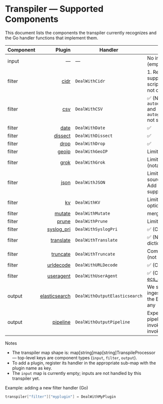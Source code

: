 # Transpiler — Supported Components

This document lists the components the transpiler currently recognizes and the Go handler functions that implement them.

| Component | Plugin | Handler | Notes |
|---|---:|---|---|
| input | — | — | No input plugins registered (empty map) |
| filter | [cidr](https://www.elastic.co/docs/reference/logstash/plugins/plugins-filters-cidr) | `DealWithCidr` | 1. Refresh Interval is not supported 2. Converted as script, CIDR netmasks are not computed once |
| filter | [csv](https://www.elastic.co/docs/reference/logstash/plugins/plugins-filters-csv) | `DealWithCSV` | ✅ (Notably `autodetect_column_names` and `autogenearte_column_names` not supported) |
| filter | [date](https://www.elastic.co/docs/reference/logstash/plugins/plugins-filters-date) | `DealWithDate` | ✅ |
| filter | [dissect](https://www.elastic.co/docs/reference/logstash/plugins/plugins-filters-dissect) | `DealWithDissect` | ✅ |
| filter | [drop](https://www.elastic.co/docs/reference/logstash/plugins/plugins-filters-drop) | `DealWithDrop` | ✅ |
| filter | [geoip](https://www.elastic.co/docs/reference/logstash/plugins/plugins-filters-geoip) | `DealWithGeoIP` | Limited options available |
| filter | [grok](https://www.elastic.co/docs/reference/logstash/plugins/plugins-filters-grok) | `DealWithGrok` | Limited options available (notably no `patterns_dir`) |
| filter | [json](https://www.elastic.co/docs/reference/logstash/plugins/plugins-filters-json) | `DealWithJSON` | Limited options availale source and target. TODO: Add ecs_compatibility support|
| filter | [kv](https://www.elastic.co/docs/reference/logstash/plugins/plugins-filters-kv) | `DealWithKV` | Limited configuration options supported |
| filter | [mutate](https://www.elastic.co/docs/reference/logstash/plugins/plugins-filters-mutate) | `DealWithMutate` | merge not supported|
| filter | [prune](https://www.elastic.co/docs/reference/logstash/plugins/plugins-filters-prune) | `DealWithPrune` | Limited support |
| filter | [syslog_pri](https://www.elastic.co/docs/reference/logstash/plugins/plugins-filters-syslog_pri) | `DealWithSyslogPri` | ✅ (Converted as script) |
| filter | [translate](https://www.elastic.co/docs/reference/logstash/plugins/plugins-filters-translate) | `DealWithTranslate` | ✅ (No external file dictionary available) |
| filter | [truncate](https://www.elastic.co/docs/reference/logstash/plugins/plugins-filters-truncate) | `DealWithTruncate` | Commented out in source (not active) |
| filter | [urldecode](https://www.elastic.co/docs/reference/logstash/plugins/plugins-filters-urldecode) | `DealWithURLDecode` | ✅ (Charset not supported) |
| filter | [useragent](https://www.elastic.co/docs/reference/logstash/plugins/plugins-filters-useragent) | `DealWithUserAgent` | ✅ (Caveats do apply with [ecs_compatibility: false](https://github.com/herrBez/baffo/issues/9)) |
| output | [elasticsearch](https://www.elastic.co/docs/reference/logstash/plugins/plugins-outputs-elasticsearch) | `DealWithOutputElasticsearch` | We simply invoke the ingest pipeline specified in the Elasticsearch output if any |
| output | [pipeline](https://www.elastic.co/docs/reference/logstash/plugins/plugins-outputs-pipeline) | `DealWithOutputPipeline` | Experimental: We add a pipeline processor to invoke the (converted) invoked pipeline |

Notes
- The transpiler map shape is: map[string]map[string]TranspileProcessor — top-level keys are component types (`input`, `filter`, `output`).
- To add a plugin, register its handler in the appropriate sub-map with the plugin name as key.
- The `input` map is currently empty; inputs are not handled by this transpiler yet.

Example: adding a new filter handler (Go)
```go
transpiler["filter"]["myplugin"] = DealWithMyPlugin
```